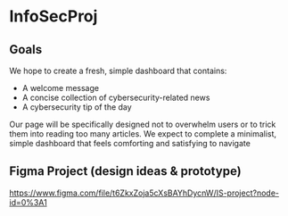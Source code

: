 # InfoSecProj


## Goals
We hope to create a fresh, simple dashboard that contains:
- A welcome message
- A concise collection of cybersecurity-related news
- A cybersecurity tip of the day

Our page will be specifically designed not to overwhelm users or to trick them into reading too many articles. We expect to complete a minimalist, simple dashboard that feels comforting and satisfying to navigate



## Figma Project (design ideas & prototype)
https://www.figma.com/file/t6ZkxZoja5cXsBAYhDycnW/IS-project?node-id=0%3A1